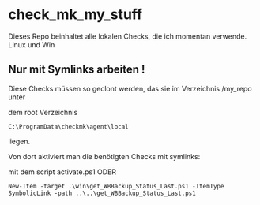 # check_mk_my_stuff

Dieses Repo beinhaltet alle lokalen Checks, die ich momentan verwende. 
Linux und Win


## Nur mit Symlinks arbeiten !

Diese Checks müssen so geclont werden, das sie im Verzeichnis /my_repo unter 

dem root Verzeichnis

```C:\ProgramData\checkmk\agent\local```

liegen. 


Von dort aktiviert man die benötigten Checks mit symlinks: 

mit dem script activate.ps1 
ODER


```New-Item -target .\win\get_WBBackup_Status_Last.ps1 -ItemType SymbolicLink -path ..\..\get_WBBackup_Status_Last.ps1```




